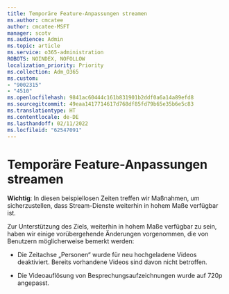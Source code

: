 ```yaml
---
title: Temporäre Feature-Anpassungen streamen
ms.author: cmcatee
author: cmcatee-MSFT
manager: scotv
ms.audience: Admin
ms.topic: article
ms.service: o365-administration
ROBOTS: NOINDEX, NOFOLLOW
localization_priority: Priority
ms.collection: Adm_O365
ms.custom:
- "9002315"
- "4510"
ms.openlocfilehash: 9841ac60444c161b831901b2ddf0a6a14a89efd8
ms.sourcegitcommit: 49eaa1417714617d768df85fd79b65e35b6e5c83
ms.translationtype: HT
ms.contentlocale: de-DE
ms.lasthandoff: 02/11/2022
ms.locfileid: "62547091"
---
```

# <a name="stream-temporary-feature-adjustments"></a>Temporäre Feature-Anpassungen streamen

**Wichtig**: In diesen beispiellosen Zeiten treffen wir Maßnahmen, um sicherzustellen, dass Stream-Dienste weiterhin in hohem Maße verfügbar ist.

Zur Unterstützung des Ziels, weiterhin in hohem Maße verfügbar zu sein, haben wir einige vorübergehende Änderungen vorgenommen, die von Benutzern möglicherweise bemerkt werden: 

- Die Zeitachse „Personen“ wurde für neu hochgeladene Videos deaktiviert. Bereits vorhandene Videos sind davon nicht betroffen.

- Die Videoauflösung von Besprechungsaufzeichnungen wurde auf 720p angepasst.
